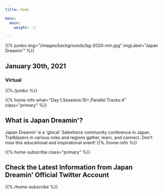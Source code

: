 ```yaml
---
title: Home

menu:
  main:
    weight: -1

---
```


{{% jumbo img="/images/backgrounds/bg-2020-min.jpg" imgLabel="Japan Dreamin'" %}}

## January 30th, 2021
### Virtual

<!--
<a class="btn primary btn-lg" href="CALL_FOR_SPEAKERS_URL">
    <svg class="icon icon-cfp"><use xlink:href="#cfp"></use></svg>Submit a presentation
</a>
-->

{{% /jumbo %}}


{{% home-info what="Day:1,Sessions:10+,Parallel Tracks:4" class="primary" %}}
## What is Japan Dreamin'?

Japan Dreamin’ is a 'glocal' Salesforce community conference in Japan. Trailblazers in various roles and regions gather, learn, and connect. Don’t miss this educational and inspirational event!
{{% /home-info %}}

<!-- ... -->

{{% home-subscribe  class="primary" %}}

## Check the Latest Information from Japan Dreamin' Official Twitter Account

{{% /home-subscribe %}}
